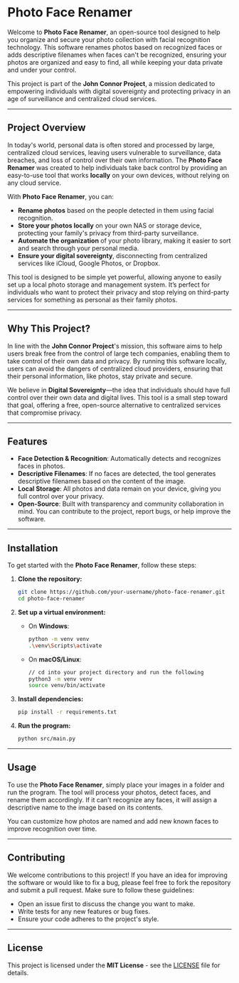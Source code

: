 # Photo Face Renamer

Welcome to **Photo Face Renamer**, an open-source tool designed to help you organize and secure your photo collection with facial recognition technology. This software renames photos based on recognized faces or adds descriptive filenames when faces can't be recognized, ensuring your photos are organized and easy to find, all while keeping your data private and under your control.

This project is part of the **John Connor Project**, a mission dedicated to empowering individuals with digital sovereignty and protecting privacy in an age of surveillance and centralized cloud services.

---

## **Project Overview**

In today's world, personal data is often stored and processed by large, centralized cloud services, leaving users vulnerable to surveillance, data breaches, and loss of control over their own information. The **Photo Face Renamer** was created to help individuals take back control by providing an easy-to-use tool that works **locally** on your own devices, without relying on any cloud service.

With **Photo Face Renamer**, you can:

- **Rename photos** based on the people detected in them using facial recognition.
- **Store your photos locally** on your own NAS or storage device, protecting your family's privacy from third-party surveillance.
- **Automate the organization** of your photo library, making it easier to sort and search through your personal media.
- **Ensure your digital sovereignty**, disconnecting from centralized services like iCloud, Google Photos, or Dropbox.

This tool is designed to be simple yet powerful, allowing anyone to easily set up a local photo storage and management system. It’s perfect for individuals who want to protect their privacy and stop relying on third-party services for something as personal as their family photos.

---

## **Why This Project?**

In line with the **John Connor Project**'s mission, this software aims to help users break free from the control of large tech companies, enabling them to take control of their own data and privacy. By running this software locally, users can avoid the dangers of centralized cloud providers, ensuring that their personal information, like photos, stay private and secure.

We believe in **Digital Sovereignty**—the idea that individuals should have full control over their own data and digital lives. This tool is a small step toward that goal, offering a free, open-source alternative to centralized services that compromise privacy.

---

## **Features**

- **Face Detection & Recognition**: Automatically detects and recognizes faces in photos.
- **Descriptive Filenames**: If no faces are detected, the tool generates descriptive filenames based on the content of the image.
- **Local Storage**: All photos and data remain on your device, giving you full control over your privacy.
- **Open-Source**: Built with transparency and community collaboration in mind. You can contribute to the project, report bugs, or help improve the software.

---

## **Installation**

To get started with the **Photo Face Renamer**, follow these steps:

1. **Clone the repository:**

   ```bash
   git clone https://github.com/your-username/photo-face-renamer.git
   cd photo-face-renamer
   ```

2. **Set up a virtual environment:**

   - On **Windows**:
     ```bash
     python -m venv venv
     .\venv\Scripts\activate
     ```
   - On **macOS/Linux**:
     ```bash
     // cd into your project directory and run the following
     python3 -m venv venv
     source venv/bin/activate
     ```

3. **Install dependencies:**

   ```bash
   pip install -r requirements.txt
   ```

4. **Run the program:**
   ```bash
   python src/main.py
   ```

---

## **Usage**

To use the **Photo Face Renamer**, simply place your images in a folder and run the program. The tool will process your photos, detect faces, and rename them accordingly. If it can't recognize any faces, it will assign a descriptive name to the image based on its contents.

You can customize how photos are named and add new known faces to improve recognition over time.

---

## **Contributing**

We welcome contributions to this project! If you have an idea for improving the software or would like to fix a bug, please feel free to fork the repository and submit a pull request. Make sure to follow these guidelines:

- Open an issue first to discuss the change you want to make.
- Write tests for any new features or bug fixes.
- Ensure your code adheres to the project's style.

---

## **License**

This project is licensed under the **MIT License** - see the [LICENSE](./LICENSE) file for details.
